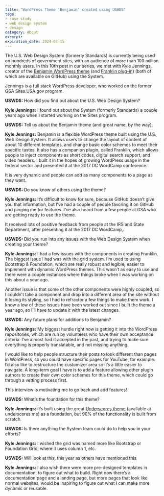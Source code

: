 ```yaml
---
title: "WordPress Theme ‘Benjamin’ created using USWDS"
tags:
- case study
- web design system
- design
category: About
excerpt:
expiration_date: 2024-04-15
---
```


The U.S. Web Design System (formerly Standards) is currently being used on hundreds of government sites, with an audience of more than 100 million monthly users. In this 10th post in our series, we met with Kyle Jennings, creator of the [Benjamin WordPress theme](https://github.com/kyle-jennings/benjamin) (and [Franklin plug-in](https://github.com/kyle-jennings/franklin)) (both of which are available on GitHub) using the System.

Jennings is a full stack WordPress developer, who worked on the former GSA Sites.USA.gov program.

**USWDS:** How did you find out about the U.S. Web Design System?

**Kyle Jennings:** I found out about the System (formerly Standards) a couple years ago when I started working on the Sites program.

**USWDS:** Tell us about the Benjamin theme (and great name, by the way).

**Kyle Jennings:**  Benjamin is a flexible WordPress theme built using the U.S. Web Design System. It allows users to change the layout of content of about 10 different templates, and change basic color schemes to meet their specific tastes. It also has a companion plugin, called Franklin, which allows people to inject components as short codes, digital search support, and video headers. I built it in the hopes of growing WordPress usage in the federal sector and presented it at the 2017 DC WordCamp conference.

It is very dynamic and people can add as many components to a page as they want.

**USWDS:** Do you know of others using the theme?

**Kyle Jennings:** It’s difficult to know for sure, because GitHub doesn’t give you that information, but I’ve had a couple of people favoring it on GitHub and pinging me for features. I’ve also heard from a few people at GSA who are getting ready to use the theme.

It received lots of  positive feedback from people at the IRS and State Department, after presenting it at the 2017 DC WordCamp,.

**USWDS:** Did you run into any issues with the Web Design System when creating your theme?

**Kyle Jennings:** I had a few issues with the components in creating Franklin. The biggest issue I had was with the grid system. I’m used to using Bootstrap & Foundation, which are really robust and legible, easier to implement with dynamic WordPress themes. This wasn’t as easy to use and there were a couple instances where things broke when I was working on this about a year ago.

Another issue is that some of the other components were highly coupled, so I couldn't take a component and drop into a different area of the site without it losing its styling, so I had to refractor a few things to make them work. I know a low of these issues have been worked out since I built the theme a year ago, so I’ll have to update it with the latest changes.

**USWDS:** Any future plans for additions to Benjamin?

**Kyle Jennings:** My biggest hurdle right now is getting it into the WordPress repositories, which are run by volunteers who have their own acceptance criteria. I’ve almost had it accepted in the past, and trying to make sure everything is properly translatable, and not missing anything.

I would like to help people structure their posts to look different than pages in WordPress, so you could have specific pages for YouTube, for example. I’d also like to restructure the customizer area so it’s a little easier to navigate.
A long-term goal I have is to add a feature allowing other plugin authors to create their own color schemes for this theme, which could go through a vetting process first.

This interview is motivating me to go back and add features!

**USWDS:** What’s the foundation for this theme?

**Kyle Jennings:** It’s built using the great [Underscores theme](https://underscores.me/) (available at underscores.me) as a foundation, but 90% of the functionality is built from scratch.

**USWDS:** Is there anything the System team could do to help you in your efforts?

**Kyle Jennings:** I wished the grid was named more like Bootstrap or Foundation Grid, where it uses column 1, etc.

**USWDS:** Will look at this, this year as others have mentioned this.

**Kyle Jennings:** I also wish there were more pre-designed templates in documentation, to figure out what to build. Right now there’s a documentation page and a landing page, but more pages that look like normal websites, would be inspiring to figure out what I can make more dynamic or reusable.
